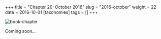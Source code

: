 +++
title = "Chapter 20: October 2016"
slug = "2016-october"
weight = 22
date = 2016-10-01
[taxonomies]
tags = []
+++

![book-chapter](/images/books/oeur/20.jpg)

Coming soon...